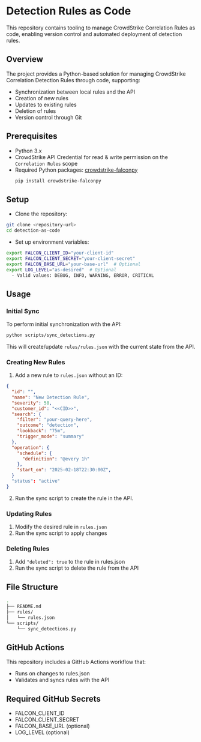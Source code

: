 <!--
 Copyright 2025 CrowdStrike.
-->

# Detection Rules as Code

This repository contains tooling to manage CrowdStrike Correlation Rules as code, enabling version control and automated deployment of detection rules.

## Overview

The project provides a Python-based solution for managing CrowdStrike Correlation Detection Rules through code, supporting:
- Synchronization between local rules and the API
- Creation of new rules
- Updates to existing rules
- Deletion of rules
- Version control through Git

## Prerequisites

- Python 3.x
-  CrowdStrike API Credential for read & write permission on the `Correlation Rules` scope
- Required Python packages: [crowdstrike-falconpy](https://github.com/CrowdStrike/falconpy)
  ```bash
  pip install crowdstrike-falconpy
  ```
## Setup
- Clone the repository:
```bash
git clone <repository-url>
cd detection-as-code
```
- Set up environment variables:
```bash
export FALCON_CLIENT_ID="your-client-id"
export FALCON_CLIENT_SECRET="your-client-secret"
export FALCON_BASE_URL="your-base-url"  # Optional
export LOG_LEVEL="as-desired"  # Optional
  - Valid values: DEBUG, INFO, WARNING, ERROR, CRITICAL
```
## Usage
### Initial Sync
To perform initial synchronization with the API:
```bash
python scripts/sync_detections.py
```
This will create/update `rules/rules.json` with the current state from the API.
### Creating New Rules
1) Add a new rule to `rules.json` without an ID:
```json
{
  "id": "",
  "name": "New Detection Rule",
  "severity": 50,
  "customer_id": "<<CID>>",
  "search": {
    "filter": "your-query-here",
    "outcome": "detection",
    "lookback": "75m",
    "trigger_mode": "summary"
  },
  "operation": {
    "schedule": {
      "definition": "@every 1h"
    },
    "start_on": "2025-02-18T22:30:00Z",
  }
  "status": "active"
}
```
2) Run the sync script to create the rule in the API.
### Updating Rules
1) Modify the desired rule in `rules.json`
2) Run the sync script to apply changes
### Deleting Rules
1) Add `"deleted": true` to the rule in rules.json
2) Run the sync script to delete the rule from the API
## File Structure
```bash
.
├── README.md
├── rules/
│   └── rules.json
└── scripts/
    └── sync_detections.py
```
## GitHub Actions
This repository includes a GitHub Actions workflow that:

- Runs on changes to rules.json
- Validates and syncs rules with the API

## Required GitHub Secrets
- FALCON_CLIENT_ID
- FALCON_CLIENT_SECRET
- FALCON_BASE_URL (optional)
- LOG_LEVEL (optional)
